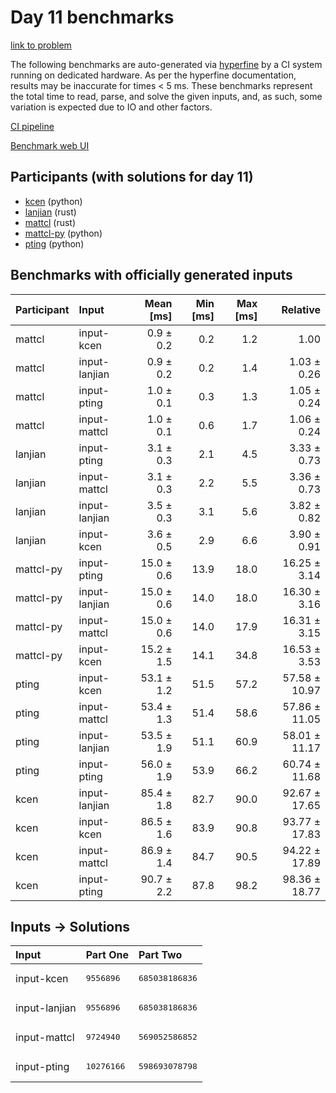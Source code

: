 # Day 11 benchmarks

[link to problem](https://adventofcode.com/2023/day/11)

The following benchmarks are auto-generated via
[hyperfine](https://github.com/sharkdp/hyperfine) by a CI system running on
dedicated hardware. As per the hyperfine documentation, results may be
inaccurate for times < 5 ms. These benchmarks represent the total time to read,
parse, and solve the given inputs, and, as such, some variation is expected due
to IO and other factors.

[CI pipeline](http://ci.papercode.net:8080/teams/main/pipelines/aoc2023)

[Benchmark web UI](https://aoc.ancalagon.black)


## Participants (with solutions for day 11)

- [kcen](https://github.com/kcen/aoc2023) (python)
- [lanjian](https://github.com/lanjian/aoc-2023) (rust)
- [mattcl](https://github.com/mattcl/aoc2023) (rust)
- [mattcl-py](https://github.com/mattcl/aoc2023-py) (python)
- [pting](https://github.com/pting/aoc2023) (python)


## Benchmarks with officially generated inputs

| Participant | Input | Mean [ms] | Min [ms] | Max [ms] | Relative |
|:---|:---|---:|---:|---:|---:|
| mattcl | input-kcen | 0.9 ± 0.2 | 0.2 | 1.2 | 1.00 |
| mattcl | input-lanjian | 0.9 ± 0.2 | 0.2 | 1.4 | 1.03 ± 0.26 |
| mattcl | input-pting | 1.0 ± 0.1 | 0.3 | 1.3 | 1.05 ± 0.24 |
| mattcl | input-mattcl | 1.0 ± 0.1 | 0.6 | 1.7 | 1.06 ± 0.24 |
| lanjian | input-pting | 3.1 ± 0.3 | 2.1 | 4.5 | 3.33 ± 0.73 |
| lanjian | input-mattcl | 3.1 ± 0.3 | 2.2 | 5.5 | 3.36 ± 0.73 |
| lanjian | input-lanjian | 3.5 ± 0.3 | 3.1 | 5.6 | 3.82 ± 0.82 |
| lanjian | input-kcen | 3.6 ± 0.5 | 2.9 | 6.6 | 3.90 ± 0.91 |
| mattcl-py | input-pting | 15.0 ± 0.6 | 13.9 | 18.0 | 16.25 ± 3.14 |
| mattcl-py | input-lanjian | 15.0 ± 0.6 | 14.0 | 18.0 | 16.30 ± 3.16 |
| mattcl-py | input-mattcl | 15.0 ± 0.6 | 14.0 | 17.9 | 16.31 ± 3.15 |
| mattcl-py | input-kcen | 15.2 ± 1.5 | 14.1 | 34.8 | 16.53 ± 3.53 |
| pting | input-kcen | 53.1 ± 1.2 | 51.5 | 57.2 | 57.58 ± 10.97 |
| pting | input-mattcl | 53.4 ± 1.3 | 51.4 | 58.6 | 57.86 ± 11.05 |
| pting | input-lanjian | 53.5 ± 1.9 | 51.1 | 60.9 | 58.01 ± 11.17 |
| pting | input-pting | 56.0 ± 1.9 | 53.9 | 66.2 | 60.74 ± 11.68 |
| kcen | input-lanjian | 85.4 ± 1.8 | 82.7 | 90.0 | 92.67 ± 17.65 |
| kcen | input-kcen | 86.5 ± 1.6 | 83.9 | 90.8 | 93.77 ± 17.83 |
| kcen | input-mattcl | 86.9 ± 1.4 | 84.7 | 90.5 | 94.22 ± 17.89 |
| kcen | input-pting | 90.7 ± 2.2 | 87.8 | 98.2 | 98.36 ± 18.77 |


## Inputs -> Solutions

| Input | Part One | Part Two |
|:---|:---|:---|
|input-kcen|<pre>9556896</pre>|<pre>685038186836</pre>|
|input-lanjian|<pre>9556896</pre>|<pre>685038186836</pre>|
|input-mattcl|<pre>9724940</pre>|<pre>569052586852</pre>|
|input-pting|<pre>10276166</pre>|<pre>598693078798</pre>|